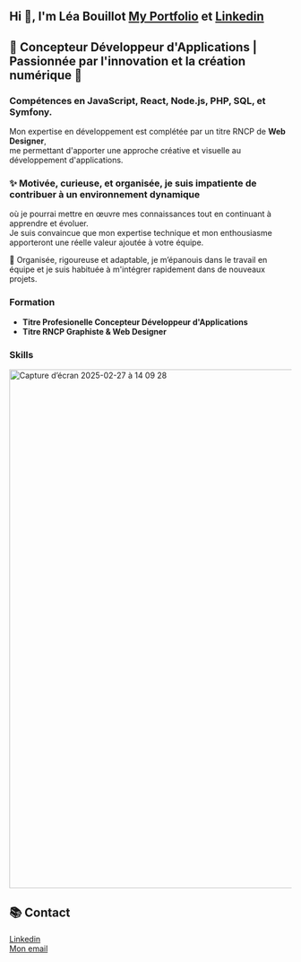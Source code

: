 ## Hi 👋, I'm Léa Bouillot  [My Portfolio](https://portfoliodev-delta.vercel.app/) et  [Linkedin](https://www.linkedin.com/in/léa-bouillot-0430b2253/)

## 🚀 **Concepteur Développeur d'Applications | Passionnée par l'innovation et la création numérique** 🚀


### Compétences en **JavaScript**, **React**, **Node.js**, **PHP**, **SQL**, et **Symfony**.  
Mon expertise en développement est complétée par un titre RNCP de **Web Designer**, <br>
me permettant d'apporter une approche créative et visuelle au développement d'applications.


### ✨  **Motivée**, **curieuse**, et **organisée**, je suis impatiente de contribuer à un environnement dynamique  <br>
où je pourrai mettre en œuvre mes connaissances tout en continuant à apprendre et évoluer.  <br>
Je suis convaincue que mon expertise technique et mon enthousiasme apporteront une réelle valeur ajoutée à votre équipe.


🔧 Organisée, rigoureuse et adaptable, je m’épanouis dans le travail en équipe et je suis habituée à m'intégrer rapidement dans de nouveaux projets.


### Formation
- **Titre Profesionelle Concepteur Développeur d'Applications**
- **Titre RNCP Graphiste & Web Designer**

### Skills

<img width="925" alt="Capture d’écran 2025-02-27 à 14 09 28" src="https://github.com/user-attachments/assets/523a336c-1f3b-43b9-91e5-08243edffeef" />


## 📚 Contact

[Linkedin](https://www.linkedin.com/in/léa-bouillot-0430b2253/) <br>
[Mon email](leabouillot7@gmail.com)



